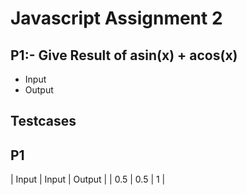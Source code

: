 # Javascript Assignment 2

## P1:- Give Result of asin(x) + acos(x)

- Input
- Output

## Testcases

## P1
| Input | Input | Output |
| 0.5 | 0.5 | 1 |
